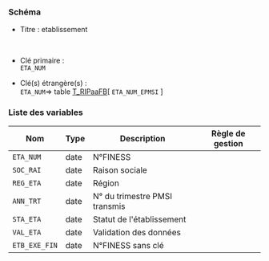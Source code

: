 ### Schéma


- Titre : etablissement
<br />


- Clé primaire : <br />`ETA_NUM`<br />


- Clé(s) étrangère(s) : <br />
`ETA_NUM`=> table [T_RIPaaFB](/tables/T_RIPaaFB)[ `ETA_NUM_EPMSI` ]<br />

 
### Liste des variables

Nom | Type | Description | Règle de gestion
-|-|-|-
`ETA_NUM`| date |N°FINESS||
`SOC_RAI`| date |Raison sociale||
`REG_ETA`| date |Région||
`ANN_TRT`| date |N° du trimestre PMSI transmis||
`STA_ETA`| date |Statut de l'établissement||
`VAL_ETA`| date |Validation des données||
`ETB_EXE_FIN`| date |N°FINESS sans clé||